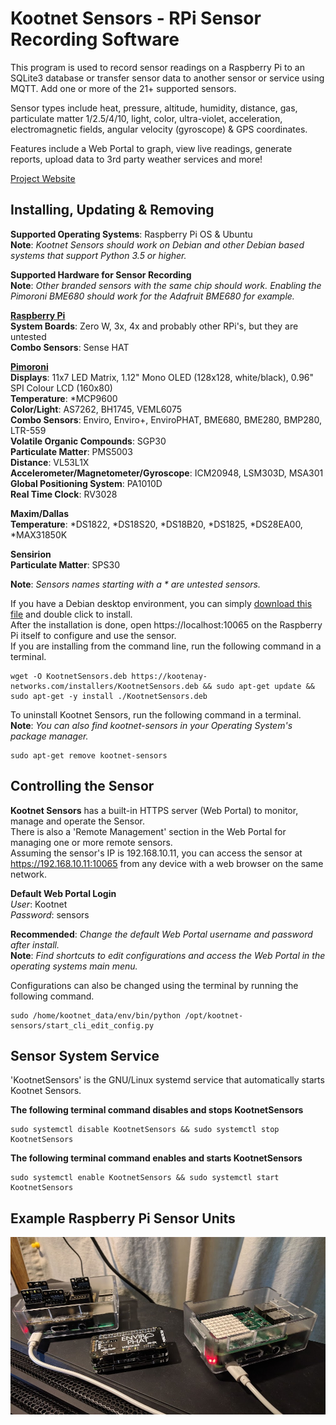 # Kootnet Sensors - RPi Sensor Recording Software
This program is used to record sensor readings on a Raspberry Pi to an SQLite3 database or transfer sensor data to 
another sensor or service using MQTT. Add one or more of the 21+ supported sensors.  

Sensor types include heat, pressure, altitude, humidity, distance, gas, particulate matter 1/2.5/4/10, light, 
color, ultra-violet, acceleration, electromagnetic fields, angular velocity (gyroscope) & GPS coordinates.

Features include a Web Portal to graph, view live readings, generate reports, 
upload data to 3rd party weather services and more!  

[Project Website](https://kootenay-networks.com/?page_id=170)  

Installing, Updating & Removing
-------------------------
**Supported Operating Systems**: Raspberry Pi OS & Ubuntu  
**Note**: *Kootnet Sensors should work on Debian and other Debian based systems that support Python 3.5 or higher.* 

**Supported Hardware for Sensor Recording**  
**Note**: *Other branded sensors with the same chip should work. 
Enabling the Pimoroni BME680 should work for the Adafruit BME680 for example.*  

**[Raspberry Pi](https://www.raspberrypi.org/products/)**  
**System Boards**: Zero W, 3x, 4x and probably other RPi's, but they are untested  
**Combo Sensors**: Sense HAT

**[Pimoroni](https://shop.pimoroni.com/)**  
**Displays**: 11x7 LED Matrix, 1.12" Mono OLED (128x128, white/black), 0.96" SPI Colour LCD (160x80)  
**Temperature**: *MCP9600  
**Color/Light**: AS7262, BH1745, VEML6075  
**Combo Sensors**: Enviro, Enviro+, EnviroPHAT, BME680, BME280, BMP280, LTR-559  
**Volatile Organic Compounds**: SGP30  
**Particulate Matter**: PMS5003  
**Distance**: VL53L1X  
**Accelerometer/Magnetometer/Gyroscope**: ICM20948, LSM303D, MSA301  
**Global Positioning System**: PA1010D  
**Real Time Clock**: RV3028

**Maxim/Dallas**  
**Temperature**: *DS1822, *DS18S20, *DS18B20, *DS1825, *DS28EA00, *MAX31850K  

**Sensirion**  
**Particulate Matter**: SPS30  

**Note**: *Sensors names starting with a * are untested sensors.*

If you have a Debian desktop environment, you can simply 
[download this file](https://kootenay-networks.com/installers/KootnetSensors.deb) and double click to install.  
After the installation is done, open https://localhost:10065 on the Raspberry Pi itself to configure and use the sensor.  
If you are installing from the command line, run the following command in a terminal.  

```
wget -O KootnetSensors.deb https://kootenay-networks.com/installers/KootnetSensors.deb && sudo apt-get update && sudo apt-get -y install ./KootnetSensors.deb
```

To uninstall Kootnet Sensors, run the following command in a terminal.  
**Note**: *You can also find kootnet-sensors in your Operating System's package manager.*
```
sudo apt-get remove kootnet-sensors
```

Controlling the Sensor
-------------------------

**Kootnet Sensors** has a built-in HTTPS server (Web Portal) to monitor, manage and operate the Sensor.  
There is also a 'Remote Management' section in the Web Portal for managing one or more remote sensors.  
Assuming the sensor's IP is 192.168.10.11, you can access the sensor at https://192.168.10.11:10065 
from any device with a web browser on the same network. 

**Default Web Portal Login**  
*User*: Kootnet  
*Password*: sensors

**Recommended**: *Change the default Web Portal username and password after install.*  
**Note**: *Find shortcuts to edit configurations and access the Web Portal in the operating systems main menu.*  

Configurations can also be changed using the terminal by running the following command.
```
sudo /home/kootnet_data/env/bin/python /opt/kootnet-sensors/start_cli_edit_config.py
```

Sensor System Service
----------

'KootnetSensors' is the GNU/Linux systemd service that automatically starts Kootnet Sensors. 

**The following terminal command disables and stops KootnetSensors**
```
sudo systemctl disable KootnetSensors && sudo systemctl stop KootnetSensors
```
**The following terminal command enables and starts KootnetSensors**
```
sudo systemctl enable KootnetSensors && sudo systemctl start KootnetSensors
```
Example Raspberry Pi Sensor Units
---------------------
![KootNet Sensors - Raspberry Pi Sensors](http_server/extras/SensorHardware.jpg "Raspberry Pi Sensors")
